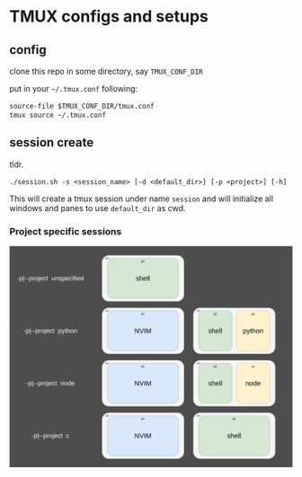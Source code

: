 # TMUX configs and setups

## config

clone this repo in some directory, say `TMUX_CONF_DIR`

put in your `~/.tmux.conf` following:

```shell
source-file $TMUX_CONF_DIR/tmux.conf
tmux source ~/.tmux.conf
```

## session create

tldr.

```
./session.sh -s <session_name> [-d <default_dir>] [-p <project>] [-h]
```

This will create a tmux session under name `session` and will initialize all windows and panes
to use `default_dir` as cwd.

### Project specific sessions

![sessions](diagrams/tmux_sessions.png)
